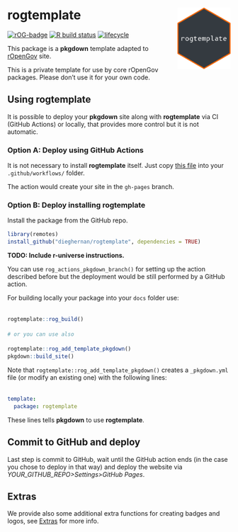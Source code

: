 
<!-- README.md is generated from README.Rmd. Please edit that file -->

# rogtemplate <a href='https://dieghernan.github.io/rogtemplate/'><img src='man/figures/logo.png' align="right" height="139" /></a>

<!-- badges: start -->

[![rOG-badge](https://dieghernan.github.io/rogtemplate//reference/figures/ropengov-badge.svg)](http://ropengov.org/)
[![R build
status](https://github.com/dieghernan/rogtemplate/workflows/R-CMD-check/badge.svg)](https://github.com/rOpenGov/rogtemplate/actions)
[![lifecycle](https://lifecycle.r-lib.org/articles/figures/lifecycle-experimental.svg)](https://lifecycle.r-lib.org/articles/stages.html#experimental)
<!-- badges: end -->

This package is a **pkgdown** template adapted to
[rOpenGov](http://ropengov.org/) site.

This is a private template for use by core rOpenGov packages. Please
don’t use it for your own code.

## Using rogtemplate

It is possible to deploy your **pkgdown** site along with
**rogtemplate** via CI (GitHub Actions) or locally, that provides more
control but it is not automatic.

### Option A: Deploy using GitHub Actions

It is not necessary to install **rogtemplate** itself. Just copy [this
file](https://github.com/rOpenGov/rogtemplate/blob/main/inst/yaml/rogtemplate-gh-pages.yaml)
into your `.github/workflows/` folder.

The action would create your site in the `gh-pages` branch.

### Option B: Deploy installing rogtemplate

Install the package from the GitHub repo.

``` r
library(remotes)
install_github("dieghernan/rogtemplate", dependencies = TRUE)
```

**TODO: Include r-universe instructions.**

You can use `rog_actions_pkgdown_branch()` for setting up the action
described before but the deployment would be still performed by a GitHub
action.

For building locally your package into your `docs` folder use:

``` r

rogtemplate::rog_build()

# or you can use also

rogtemplate::rog_add_template_pkgdown()
pkgdown::build_site()
```

Note that `rogtemplate::rog_add_template_pkgdown()` creates a
`_pkgdown.yml` file (or modify an existing one) with the following
lines:

``` yaml

template:
  package: rogtemplate
```

These lines tells **pkgdown** to use **rogtemplate**.

## Commit to GitHub and deploy

Last step is commit to GitHub, wait until the GitHub action ends (in the
case you chose to deploy in that way) and deploy the website via
*YOUR\_GITHUB\_REPO\>Settings\>GitHub Pages*.

## Extras

We provide also some additional extra functions for creating badges and
logos, see
[Extras](https://dieghernan.github.io/rogtemplate/reference/index.html)
for more info.
